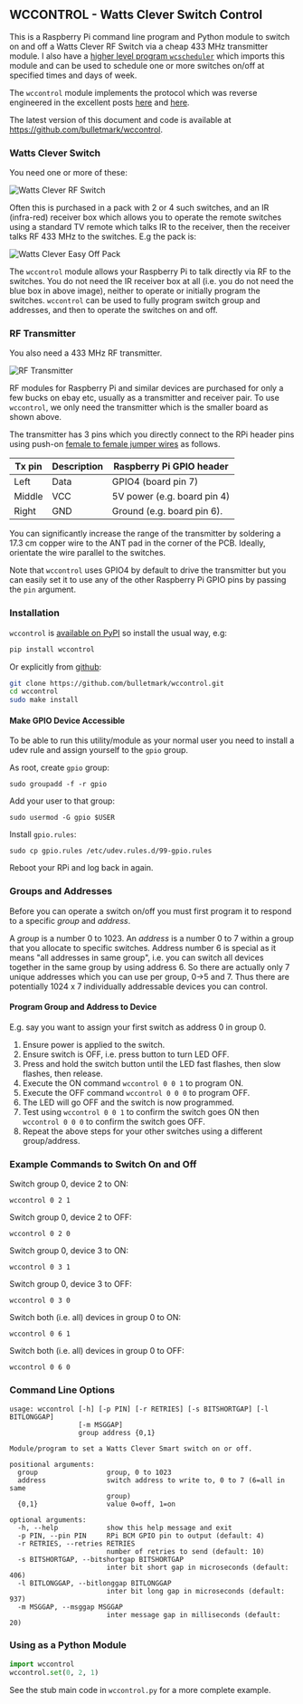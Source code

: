 ## WCCONTROL - Watts Clever Switch Control

This is a Raspberry Pi command line program and Python module to switch
on and off a Watts Clever RF Switch via a cheap 433 MHz transmitter
module. I also have a [higher level program
`wcscheduler`](https://github.com/bulletmark/wcscheduler) which imports
this module and can be used to schedule one or more switches on/off at
specified times and days of week.

The `wccontrol` module implements the protocol which was reverse
engineered in the excellent posts
[here](https://goughlui.com/2016/04/10/reverse-eng-watts-clever-easy-off-sockets-wsmart-box-es-aus1103/)
and
[here](https://goughlui.com/2016/04/13/reverse-eng-pt-2-watts-clever-easy-off-wsmart-box-es-aus1103/).

The latest version of this document and code is available at
https://github.com/bulletmark/wccontrol.

### Watts Clever Switch

You need one or more of these:

![Watts Clever RF Switch](http://i.imgur.com/mILcB6m.jpg)

Often this is purchased in a pack with 2 or 4 such switches, and an IR
(infra-red) receiver box which allows you to operate the remote switches using a
standard TV remote which talks IR to the receiver, then the receiver
talks RF 433 MHz to the switches. E.g the pack is:

![Watts Clever Easy Off Pack](http://i.imgur.com/uqLBL8f.jpg)

The `wccontrol` module allows your Raspberry Pi to talk directly via RF
to the switches. You do not need the IR receiver box at all (i.e. you do
not need the blue box in above image), neither to operate or initially
program the switches. `wccontrol` can be used to fully program
switch group and addresses, and then to operate the switches on and off.

### RF Transmitter

You also need a 433 MHz RF transmitter.

![RF Transmitter](http://i.imgur.com/UHoh3Px.jpg)

RF modules for Raspberry Pi and similar devices are purchased for only a
few bucks on ebay etc, usually as a transmitter and receiver pair. To
use `wccontrol`, we only need the transmitter which is the smaller board
as shown above.

The transmitter has 3 pins which you directly connect to the RPi header
pins using push-on [female to female jumper
wires](https://cdn.solarbotics.com/products/photos/0044041262b3ac74afe434653a898da2/45030-IMG_6230wht.jpg)
as follows.

Tx pin | Description | Raspberry Pi GPIO header
------ | ----------- | ------------------------
Left   | Data        | GPIO4 (board pin 7)
Middle | VCC         | 5V power (e.g. board pin 4)
Right  | GND         | Ground  (e.g. board pin 6).

You can significantly increase the range of the transmitter by soldering
a 17.3 cm copper wire to the ANT pad in the corner of the PCB. Ideally,
orientate the wire parallel to the switches.

Note that `wccontrol` uses GPIO4 by default to drive the transmitter but
you can easily set it to use any of the other Raspberry Pi GPIO pins by
passing the `pin` argument.

### Installation

`wccontrol` is [available on PyPI](https://pypi.org/project/wccontrol/)
so install the usual way, e.g:

```bash
pip install wccontrol
```

Or explicitly from [github](https://github.com/bulletmark/wccontrol):

```bash
git clone https://github.com/bulletmark/wccontrol.git
cd wccontrol
sudo make install
```

#### Make GPIO Device Accessible

To be able to run this utility/module as your normal user you need to
install a udev rule and assign yourself to the `gpio` group.

As root, create `gpio` group:

    sudo groupadd -f -r gpio

Add your user to that group:

    sudo usermod -G gpio $USER

Install `gpio.rules`:

    sudo cp gpio.rules /etc/udev.rules.d/99-gpio.rules

Reboot your RPi and log back in again.

### Groups and Addresses

Before you can operate a switch on/off you must first program it to
respond to a specific _group_ and _address_.

A _group_ is a number 0 to 1023. An _address_ is a number 0 to 7 within
a group that you allocate to specific switches. Address number 6 is
special as it means "all addresses in same group", i.e. you can switch
all devices together in the same group by using address 6. So there are
actually only 7 unique addresses which you can use per group, 0->5 and
7. Thus there are potentially 1024 x 7 individually addressable devices
you can control.

#### Program Group and Address to Device

E.g. say you want to assign your first switch as address 0 in group 0.

1. Ensure power is applied to the switch.
1. Ensure switch is OFF, i.e. press button to turn LED OFF.
1. Press and hold the switch button until the LED fast flashes, then
   slow flashes, then release.
1. Execute the ON command `wccontrol 0 0 1` to program ON.
1. Execute the OFF command `wccontrol 0 0 0` to program OFF.
1. The LED will go OFF and the switch is now programmed.
1. Test using `wccontrol 0 0 1` to confirm the switch goes ON then 
   `wccontrol 0 0 0` to confirm the switch goes OFF.
1. Repeat the above steps for your other switches using a different group/address.

### Example Commands to Switch On and Off

Switch group 0, device 2 to ON:

    wccontrol 0 2 1

Switch group 0, device 2 to OFF:

    wccontrol 0 2 0

Switch group 0, device 3 to ON:

    wccontrol 0 3 1

Switch group 0, device 3 to OFF:

    wccontrol 0 3 0

Switch both (i.e. all) devices in group 0 to ON:

    wccontrol 0 6 1

Switch both (i.e. all) devices in group 0 to OFF:

    wccontrol 0 6 0

### Command Line Options

```
usage: wccontrol [-h] [-p PIN] [-r RETRIES] [-s BITSHORTGAP] [-l BITLONGGAP]
                 [-m MSGGAP]
                 group address {0,1}

Module/program to set a Watts Clever Smart switch on or off.

positional arguments:
  group                 group, 0 to 1023
  address               switch address to write to, 0 to 7 (6=all in same
                        group)
  {0,1}                 value 0=off, 1=on

optional arguments:
  -h, --help            show this help message and exit
  -p PIN, --pin PIN     RPi BCM GPIO pin to output (default: 4)
  -r RETRIES, --retries RETRIES
                        number of retries to send (default: 10)
  -s BITSHORTGAP, --bitshortgap BITSHORTGAP
                        inter bit short gap in microseconds (default: 406)
  -l BITLONGGAP, --bitlonggap BITLONGGAP
                        inter bit long gap in microseconds (default: 937)
  -m MSGGAP, --msggap MSGGAP
                        inter message gap in milliseconds (default: 20)
```

### Using as a Python Module

```python
import wccontrol
wccontrol.set(0, 2, 1)
```

See the stub main code in `wccontrol.py` for a more complete example.

<!-- vim: se ai syn=markdown: -->
